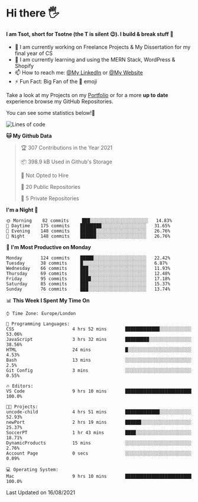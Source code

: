 # Hi there :raised_hand_with_fingers_splayed:
#### I am Tsot, short for Tsotne (the T is silent :wink:). I build & break stuff :space_invader:
- :telescope: I am currently working on Freelance Projects & My Dissertation for my final year of CS
- :seedling: I am currently learning and using the MERN Stack, WordPress & Shopify
- :mailbox: How to reach me: [@My LinkedIn](https://www.linkedin.com/in/tsotne-gvadzabia/) or [@My Website](https://tsotnegvadzabia.me/contact)
- :zap: Fun Fact: Big Fan of the :space_invader: emoji

Take a look at my Projects on my [Portfolio](https://tsotnegvadzabia.me/) or for a more **up to date** experience browse my GitHub Repositories.

You can see some statistics below!:space_invader:
<!--START_SECTION:waka-->
![Lines of code](https://img.shields.io/badge/From%20Hello%20World%20I%27ve%20Written-3.5%20million%20lines%20of%20code-blue)

**🐱 My Github Data** 

> 🏆 307 Contributions in the Year 2021
 > 
> 📦 398.9 kB Used in Github's Storage 
 > 
> 🚫 Not Opted to Hire
 > 
> 📜 20 Public Repositories 
 > 
> 🔑 5 Private Repositories  
 > 
**I'm a Night 🦉** 

```text
🌞 Morning    82 commits     ███░░░░░░░░░░░░░░░░░░░░░░   14.83% 
🌆 Daytime    175 commits    ████████░░░░░░░░░░░░░░░░░   31.65% 
🌃 Evening    148 commits    ██████░░░░░░░░░░░░░░░░░░░   26.76% 
🌙 Night      148 commits    ██████░░░░░░░░░░░░░░░░░░░   26.76%

```
📅 **I'm Most Productive on Monday** 

```text
Monday       124 commits    █████░░░░░░░░░░░░░░░░░░░░   22.42% 
Tuesday      38 commits     █░░░░░░░░░░░░░░░░░░░░░░░░   6.87% 
Wednesday    66 commits     ███░░░░░░░░░░░░░░░░░░░░░░   11.93% 
Thursday     69 commits     ███░░░░░░░░░░░░░░░░░░░░░░   12.48% 
Friday       95 commits     ████░░░░░░░░░░░░░░░░░░░░░   17.18% 
Saturday     85 commits     ███░░░░░░░░░░░░░░░░░░░░░░   15.37% 
Sunday       76 commits     ███░░░░░░░░░░░░░░░░░░░░░░   13.74%

```


📊 **This Week I Spent My Time On** 

```text
⌚︎ Time Zone: Europe/London

💬 Programming Languages: 
CSS                      4 hrs 52 mins       █████████████░░░░░░░░░░░░   53.06% 
JavaScript               3 hrs 32 mins       █████████░░░░░░░░░░░░░░░░   38.56% 
HTML                     24 mins             █░░░░░░░░░░░░░░░░░░░░░░░░   4.53% 
Bash                     13 mins             ░░░░░░░░░░░░░░░░░░░░░░░░░   2.5% 
Git Config               3 mins              ░░░░░░░░░░░░░░░░░░░░░░░░░   0.55%

🔥 Editors: 
VS Code                  9 hrs 10 mins       █████████████████████████   100.0%

🐱‍💻 Projects: 
uncode-child             4 hrs 51 mins       █████████████░░░░░░░░░░░░   52.93% 
newPort                  2 hrs 19 mins       ██████░░░░░░░░░░░░░░░░░░░   25.37% 
SoccerPT                 1 hr 43 mins        ████░░░░░░░░░░░░░░░░░░░░░   18.71% 
DynamicProducts          15 mins             ░░░░░░░░░░░░░░░░░░░░░░░░░   2.76% 
Account Page             0 secs              ░░░░░░░░░░░░░░░░░░░░░░░░░   0.09%

💻 Operating System: 
Mac                      9 hrs 10 mins       █████████████████████████   100.0%

```


 Last Updated on 16/08/2021
<!--END_SECTION:waka-->
